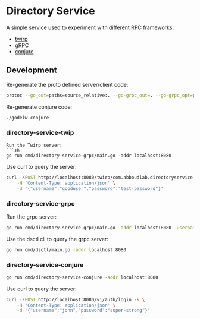 # Directory Service

A simple service used to experiment with different RPC frameworks:
- [twirp](https://github.com/twitchtv/twirp)
- [gRPC](https://github.com/grpc/grpc-go)
- [conjure](https://github.com/palantir/conjure-go)

## Development

Re-generate the proto defined server/client code:
```sh
protoc --go_out=paths=source_relative:. --go-grpc_out=. --go-grpc_opt=paths=source_relative --twirp_out=paths=source_relative:. rpc/authservice
```

Re-generate conjure code:
```sh
./godelw conjure
```

### directory-service-twip
```
Run the Twirp server:
```sh
go run cmd/directory-service-grpc/main.go -addr localhost:8080
```

Use curl to query the server:
```sh
curl -XPOST http://localhost:8080/twirp/com.abboudlab.directoryservice.auth.AuthServiceV1/Login \
    -H 'Content-Type: application/json' \
    -d '{"username":"gooduser","password":"test-password"}'
```

### directory-service-grpc
Run the grpc server:
```sh
go run cmd/directory-service-grpc/main.go -addr localhost:8080 -username john -password doe
```

Use the dsctl cli to query the grpc server:
```sh
go run cmd/dsctl/main.go -addr localhost:8080
```

### directory-service-conjure
```sh
go run cmd/directory-service-conjure -addr localhost:8080
```

Use curl to query the server:
```sh
curl -XPOST http://localhost:8080/v1/auth/login -k \
    -H 'Content-Type: application/json' \
    -d '{"username":"jonn","password":"super-strong"}'
```